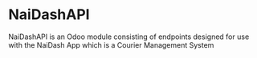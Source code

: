 # NaiDashAPI
NaiDashAPI is an Odoo module consisting of endpoints designed for use with the NaiDash App which is a Courier Management System
